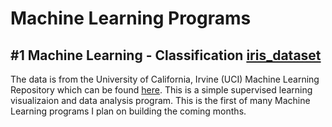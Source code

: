 # Machine Learning Programs

## #1 Machine Learning - Classification [iris_dataset](../master/iris_dataset.py)

The data is from the University of California, Irvine (UCI) Machine Learning Repository which can be found [here](http://archive.ics.uci.edu/ml/datasets/Iris). This is a simple supervised learning visualizaion and data analysis program. This is the first of many Machine Learning programs I plan on building the coming months. 
